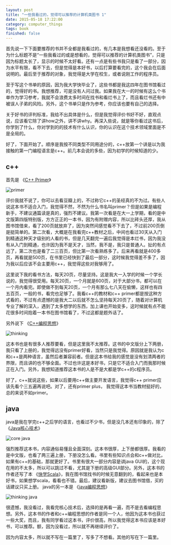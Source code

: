 ```yaml
---
layout: post
title: "一些我看过的，觉得可以推荐的计算机类图书 1"
date: 2015-05-18 17:22:00
category: computer_things
tags: book
finished: false
---
```


首先说一下下面要推荐的书并不全都是我看过的，有几本是我想看还没看的。至于为什么标题不是“一些我看过的或是想看的，觉得可以推荐的计算机类图书”，只是因为标题太长了，显示的时候不太好看。还有一点是有些书我只是看了一部分，因为水平有限，看不下去，但是觉得是本好书，以后打算要看完的，这个我会在后面说明的。最后至于推荐的对象，我觉得是大学在校生，或者说刚工作的程序员。

至于写这个书单的原因，因为我大学快毕业了，这些书都是我这四年在图书馆看过的，觉得好的书。我想推荐，可是没有人问过我。如果我在大一的时候有这么个书单作为学习参考，我就不会浪费太多时间在找书和看烂书上了，而且看烂书还有中被误人子弟的风险。另外，这个书单只是作为参考，你应该也要有自己的选择。

关于好书的评判标准，我给不出具体是什么，但是我觉得评价书好不好，直观点说，应该看它除了讲how之外，讲不讲why。再深入些说，就是等你看过这书后，你学到了什么，你对学到的的技术有什么认识，你的认识在这个技术领域里面是不是全局的。

好了，下面开始了。顺序是我按不同类型不同用途分的，c++放第一个讲是以为我接触的第一门编程语言是c++。前几本会说的多些，因为初学的时候知道的少。

## c++

首先是 《[C++ Primer][cpp1]》 

![primer](http://img3.douban.com/lpic/s27294664.jpg) 

评价我就不说了，你可以去看豆瓣上的，不过称它c++的圣经真的不为过。有些人说这本书不适合入门，我觉得不然，不然为什么书名叫primer？但是如果是编程新手，不建议通篇读是真的，强烈不建议。我第一次看是在大一上学期，看的是中文版第四版特别版，方方正正的一本书，因为有附赠内容，所以比砖头还厚，我从图书馆借来，看了200页就放弃了，因为突然间感觉看不下去了，不过前200页倒是挺简单的。第二次看，大概是在我看完c++教材之后，中间也看过30天从入门到精通这种天才级别的人看的书，但是几天翻完一遍后我觉得是本烂书，因为我没有从入门到精通，也许因为我不是天才，当然，我不是，我只是普通人。扯的有点远了，第二次也是看了二三百页，但比第一次看熟练多了。后来再看就是400多页，再看就是500页，在书里已经快到了最后一部分，这时候我觉得差不多了，因为我以后应该不会主要用c++，我觉得这些对我够用了。

这里说下我的看书方法，每天20页，尽量坚持。这是我大一入学的时候一个学长说的，我觉得很受用。每天20页，一个月就是600页，对于大部分书，都可以在一个月内看完。即使做不到每天20页，一个月有那么七八天在偷懒，这样也有四五百页，一般的书，看完也足够了。我看c++的教材和c++ primer都是按这种方式看的，不过有点遗憾的是我大二以后就不怎么坚持每天20页了，随着对计算机专业了解的深入，遇到了太多想学的东西，加上课也开始变多，这时候就有点不能花很多时间抱着一本书在图书馆看了，不过这都是题外话了。

另外说下 《[C++编程思想][cpp2]》 

![thinking](http://img4.douban.com/lpic/s1085408.jpg)

这本书也是有很多人推荐要看，但是这里我不太推荐。这书的中文版分上下两册，我只看了上册的，我觉得远没有primer好看，当然只是我觉得。原因就是我认为c和c++是两种语言，虽然后者兼容前者。但是这本书给我的感觉是没有划清两者的界限，而且讲的也不够全面。不过也许这是本好书，只是它不适合入门而我那时候正在入门。另外，我想知道推荐这本书的人是不是大都是学c++的c程序员。

好了，c++就说这些，如果以后要用c++做主要开发语言，我觉得c++ primer应该先看个三五遍再说吧。对了，还有primer plus， 我觉得这本书当教材挺好的，总的来说不如primer。

## java

java是我在学完c++之后学的语言，也看过不少书，但是没几本还有印象的，除了 《[Java核心技术][java1]》 

![core java](http://img3.douban.com/lpic/s27123141.jpg)

强烈推荐这本书，内容通俗易懂且全面深刻。这本书很厚，上下册都很厚。我看的是中文版，也看了两三遍上册，下册没怎么看。书里有些知识点会和c++做对比，如果有c++的基础，那就更好了。书里有很大一部分内容是讲java GUI的，这个现在用的不太多，所以可以跳过不看，尤其是下册的高级GUI部分。另外，这本书的作者还写了本 《[快学Scala][scala]》，我在图书馆找书的时候无意翻到的，看起来也是本好书，如果想学scala，看看也不错。最后，建议看新版，建议去图书馆借，买的话建议只买上册。
java的另一本是 《[java编程思想][java2]》 

![thinking java](http://img4.douban.com/lpic/s1320039.jpg)

很遗憾，我没看过，我看完核心技术后，选择的是再看一遍，而不是去看编程思想。另外，这本书的作者和c++编程思想的作者是同一个人，他因为这本书也获过一些大奖，而且，我有同学看过这本书，评价很高，所以我觉得这本书应该是本好书，可以推荐。额，因为没看过，所以就不再继续评价了。

因为内容太多，所以就不写在一篇里了，写多了不想看。其他的写在下一篇里。


[cpp1]: http://book.douban.com/subject/25708312/
[cpp2]: http://book.douban.com/subject/1101524/

[scala]: http://book.douban.com/subject/19971952/
[java1]: http://book.douban.com/subject/25762168/
[java2]: http://book.douban.com/subject/1313042/